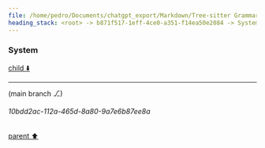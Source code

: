 ```yaml
---
file: /home/pedro/Documents/chatgpt_export/Markdown/Tree-sitter Grammar Visualization_ NetworkX & Graphviz.md
heading_stack: <root> -> b871f517-1eff-4ce0-a351-f14ea50e2084 -> System
---
```

### System

[child ⬇️](#10bdd2ac-112a-465d-8a80-9a7e6b87ee8a)

---

(main branch ⎇)
###### 10bdd2ac-112a-465d-8a80-9a7e6b87ee8a
[parent ⬆️](#b871f517-1eff-4ce0-a351-f14ea50e2084)
